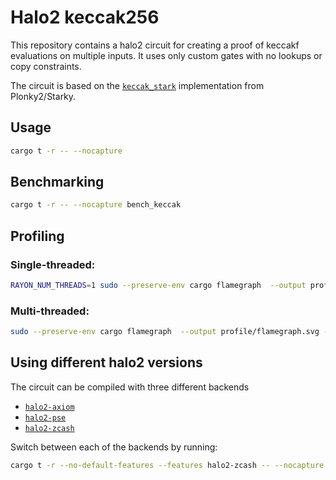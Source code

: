 # Halo2 keccak256

This repository contains a halo2 circuit for creating a proof of keccakf evaluations on multiple inputs. It uses only custom gates with no lookups or copy constraints.

The circuit is based on the [`keccak_stark`](https://github.com/mir-protocol/plonky2/blob/a0b2b489922b6b3e03116bf78cff323cc579ddd4/evm/src/keccak/keccak_stark.rs) implementation from Plonky2/Starky.

## Usage

```bash
cargo t -r -- --nocapture 
```

## Benchmarking

```bash
cargo t -r -- --nocapture bench_keccak 
```

## Profiling

### Single-threaded:

```bash
RAYON_NUM_THREADS=1 sudo --preserve-env cargo flamegraph  --output profile/flamegraph-single.svg --unit-test -- bench_keccak
```

### Multi-threaded:

```bash
sudo --preserve-env cargo flamegraph  --output profile/flamegraph.svg --unit-test -- bench_keccak
```

## Using different halo2 versions

The circuit can be compiled with three different backends

- [`halo2-axiom`](https://github.com/axiom-crypto/halo2)
- [`halo2-pse`](https://github.com/privacy-scaling-explorations/halo2)
- [`halo2-zcash`](https://github.com/zcash/halo2)

Switch between each of the backends by running:

```bash
cargo t -r --no-default-features --features halo2-zcash -- --nocapture
```